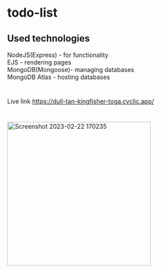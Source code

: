 # todo-list

## Used technologies 
NodeJS(Express) - for functionality<br>
EJS - rendering pages<br>
MongoDB(Mongoose)- managing databases<br>
MongoDB Atlas - hosting databases<br>

#

Live link https://dull-tan-kingfisher-toga.cyclic.app/

#

<img width="332" alt="Screenshot 2023-02-22 170235" src="https://user-images.githubusercontent.com/125278159/220682694-feb51cba-71ee-4669-8b63-6ce4b0b717ce.png">


